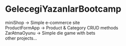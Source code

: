 # GelecegiYazanlarBootcamp

miniShop -> Simple e-commerce site 
</br>
ProductFormApp -> Product & Category CRUD methods 
</br>
ZarAtmaOyunu -> Simple die game with bets 
</br>
other projects...
